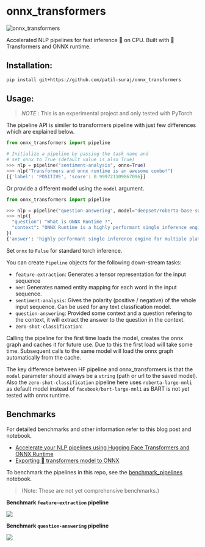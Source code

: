 # onnx_transformers

![onnx_transformers](https://github.com/patil-suraj/onnx_transformers/blob/master/data/socail_previe.jpeg?raw=True)

Accelerated NLP pipelines for fast inference 🚀 on CPU. Built with 🤗Transformers and ONNX runtime.

## Installation:

```bash
pip install git+https://github.com/patil-suraj/onnx_transformers
```

## Usage:

> *NOTE* : This is an experimental project and only tested with PyTorch

The pipeline API is similer to transformers pipeline with just few differences which are explained below.

```python
from onnx_transformers import pipeline

# Initialize a pipeline by passing the task name and 
# set onnx to True (default value is also True)
>>> nlp = pipeline("sentiment-analysis", onnx=True)
>>> nlp("Transformers and onnx runtime is an awesome combo!")
[{'label': 'POSITIVE', 'score': 0.999721109867096}]  
```

Or provide a different model using the `model` argument.

```python
from onnx_transformers import pipeline

>>> nlp = pipeline("question-answering", model="deepset/roberta-base-squad2", onnx=True)
>>> nlp({
  "question": "What is ONNX Runtime ?", 
  "context": "ONNX Runtime is a highly performant single inference engine for multiple platforms and hardware"
})
{'answer': 'highly performant single inference engine for multiple platforms and hardware', 'end': 94, 'score': 0.751201868057251, 'start': 18}
```

Set `onnx` to `False` for standard torch inference.

You can create `Pipeline` objects for the following down-stream tasks:

 - `feature-extraction`: Generates a tensor representation for the input sequence
 - `ner`: Generates named entity mapping for each word in the input sequence.
 - `sentiment-analysis`: Gives the polarity (positive / negative) of the whole input sequence. Can be used for any text classfication model.
 - `question-answering`: Provided some context and a question refering to the context, it will extract the answer to the question in the context.
 - `zero-shot-classification`:
  

Calling the pipeline for the first time loads the model, creates the onnx graph and caches it for future use. Due to this the first load will take some time. Subsequent calls to the same model will load the onnx graph automatically from the cache.

The key difference between HF pipeline and onnx_transformers is that the `model` parameter should always be a `string` (path or url to the saved model). Also the `zero-shot-classification` pipeline here uses `roberta-large-mnli` as default model instead of `facebook/bart-large-mnli` as BART is not yet tested with onnx runtime.


## Benchmarks

For detailed benchmarks and other information refer to this blog post and notebook.
- [Accelerate your NLP pipelines using Hugging Face Transformers and ONNX Runtime](https://medium.com/microsoftazure/accelerate-your-nlp-pipelines-using-hugging-face-transformers-and-onnx-runtime-2443578f4333)
- [Exporting 🤗 transformers model to ONNX](https://github.com/huggingface/transformers/blob/master/notebooks/04-onnx-export.ipynb)

To benchmark the pipelines in this repo, see the [benchmark_pipelines](https://github.com/patil-suraj/onnx_transformers/blob/master/notebooks/benchmark_pipelines.ipynb) notebook. 
>(Note: These are not yet comprehensive benchmarks.)

**Benchmark `feature-extraction` pipeline** 

![](https://github.com/patil-suraj/onnx_transformers/blob/master/data/feature_extraction_pipeline_benchmark.png?raw=True)


**Benchmark `question-answering` pipeline**

![](https://github.com/patil-suraj/onnx_transformers/blob/master/data/qa_pipeline_benchmark.png?raw=True)
